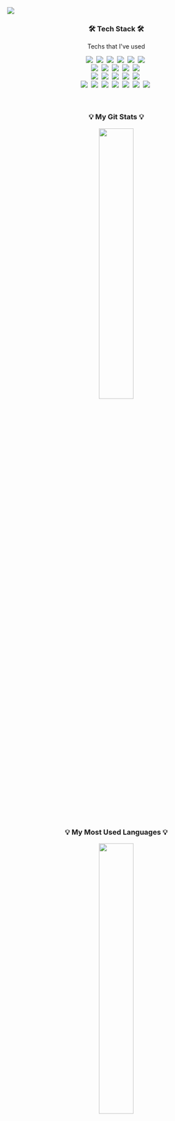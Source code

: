 <img src="https://capsule-render.vercel.app/api?type=waving&width=100%&height=300&text=KIM%20SE%20YUN🖥&fontAlign=40&fontAlignY=50&color=0:FF5733,100:900C3F&fontColor=FFFFFF&fontSize=90&stroke=FFFFFF&strokeWidth=1&">

<h3 align="center">🛠 Tech Stack 🛠</h3>

<p align="center"> Techs that I've used </p>

<p align="center">
  <a href="#"><img src="https://img.shields.io/badge/Python-3766AB?style=flat-square&logo=Python&logoColor=white"></a>&nbsp 
  <a href="#"><img src="https://img.shields.io/badge/C-A8B9CC?style=flat-square&logo=C&logoColor=white"></a>&nbsp 
  <a href="#"><img src="https://img.shields.io/badge/C++-00599C?style=flat-square&logo=cplusplus&logoColor=white"></a>&nbsp 
  <a href="#"><img src="https://img.shields.io/badge/Java-007396?style=flat-square&logo=java&logoColor=white"></a>&nbsp 
  <a href="#"><img src="https://img.shields.io/badge/JavaScript-F7DF1E?style=flat-square&logo=javascript&logoColor=black"></a>&nbsp
  <a href="#"><img src="https://img.shields.io/badge/Dart-0175C2?style=flat-square&logo=dart&logoColor=white"></a>&nbsp 
  <br>
  <a href="#"><img src="https://img.shields.io/badge/Arduino-00979D?style=flat-square&logo=Arduino&logoColor=white"></a>&nbsp
  <a href="#"><img src="https://img.shields.io/badge/Django-092E20?style=flat-square&logo=Django&logoColor=white"></a>&nbsp 
  <a href="#"><img src="https://img.shields.io/badge/React-61DAFB?style=flat-square&logo=react&logoColor=black"></a>&nbsp 
  <a href="#"><img src="https://img.shields.io/badge/Flutter-02569B?style=flat-square&logo=flutter&logoColor=white"></a>&nbsp 
  <a href="#"><img src="https://img.shields.io/badge/TensorFlow-FF6F00?style=flat-square&logo=tensorflow&logoColor=white"></a>&nbsp 
  <br>
  <a href="#"><img src="https://img.shields.io/badge/Linux-FCC624?style=flat-square&logo=Linux&logoColor=white"></a>&nbsp 
  <a href="#"><img src="https://img.shields.io/badge/Docker-2496ED?style=flat-square&logo=Docker&logoColor=white"></a>&nbsp
  <a href="#"><img src="https://img.shields.io/badge/Kubernetes-326CE5?style=flat-square&logo=Kubernetes&logoColor=white"></a>&nbsp
  <a href="#"><img src="https://img.shields.io/badge/Jenkins-D24939?style=flat-square&logo=Jenkins&logoColor=white"></a>&nbsp 
  <a href="#"><img src="https://img.shields.io/badge/Ansible-EE0000?style=flat-square&logo=Ansible&logoColor=white"></a>&nbsp 
  <br>
  <a href="#"><img src="https://img.shields.io/badge/Git-F05032?style=flat-square&logo=git&logoColor=white"></a>&nbsp 
  <a href="#"><img src="https://img.shields.io/badge/html5-11B48A?style=flat-square&logo=HTML5&logoColor=white"></a>&nbsp 
  <a href="#"><img src="https://img.shields.io/badge/Mysql-E6B91E?style=flat-square&logo=MySql&logoColor=white"></a>&nbsp
  <a href="#"><img src="https://img.shields.io/badge/aws-333664?style=flat-square&logo=amazon-aws&logoColor=white"/></a>&nbsp 
  <a href="#"><img src="https://img.shields.io/badge/Notion-000000?style=flat-square&logo=Notion&logoColor=white"></a>&nbsp
  <a href="#"><img src="https://img.shields.io/badge/AI-4285F4?style=flat-square&logo=google&logoColor=white"></a>&nbsp
  <a href="#"><img src="https://img.shields.io/badge/Prompt_Engineering-FF5733?style=flat-square&logo=openai&logoColor=white"></a>&nbsp
</p>


<br>
<h3 align="center">💡 My Git Stats 💡</h3>
<p align="center">
  <a href="https://github.com/parlyresk">
    <img align="center" src="https://github-readme-stats.vercel.app/api?username=parlyresk&show_icons=true" width=40%>
  </a>
</p>
<br>

<h3 align="center">💡 My Most Used Languages 💡</h3>
<p align="center">
  <a href="https://github.com/parlyresk">
    <img align="center" src="https://github-readme-stats.vercel.app/api/top-langs/?username=parlyresk&layout=compact&show_icons=true&show_owner=true&hide_title=false&theme=nord" width=40%>
  </a>
</p>

